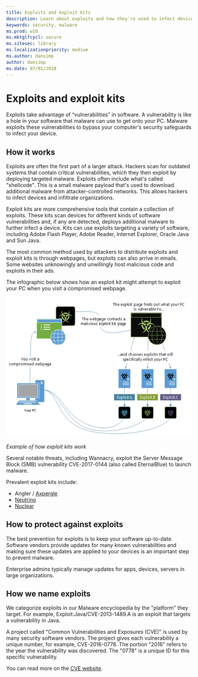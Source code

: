 ```yaml
---
title: Exploits and exploit kits
description: Learn about exploits and how they're used to infect devices and what you can do to protect yourself.
keywords: security, malware
ms.prod: w10
ms.mktglfcycl: secure
ms.sitesec: library
ms.localizationpriority: medium
ms.author: dansimp
author: dansimp
ms.date: 07/01/2018
---
```

# Exploits and exploit kits

Exploits take advantage of “vulnerabilities” in software. A vulnerability is like a hole in your software that malware can use to get onto your PC. Malware exploits these vulnerabilities to bypass your computer's security safeguards to infect your device.

## How it works

Exploits are often the first part of a larger attack. Hackers scan for outdated systems that contain critical vulnerabilities, which they then exploit by deploying targeted malware. Exploits often include what's called "shellcode". This is a small malware payload that's used to download additional malware from attacker-controlled networks. This allows hackers to infect devices and infiltrate organizations.

Exploit kits are more comprehensive tools that contain a collection of exploits. These kits scan devices for different kinds of software vulnerabilities and, if any are detected, deploys additional malware to further infect a device. Kits can use exploits targeting a variety of software, including Adobe Flash Player, Adobe Reader, Internet Explorer, Oracle Java and Sun Java.

The most common method used by attackers to distribute exploits and exploit kits is through webpages, but exploits can also arrive in emails. Some websites unknowingly and unwillingly host malicious code and exploits in their ads.

The infographic below shows how an exploit kit might attempt to exploit your PC when you visit a compromised webpage.

![example of how exploit kits work](./images/exploitkit.png)

*Example of how exploit kits work*

Several notable threats, including Wannacry, exploit the Server Message Block (SMB) vulnerability CVE-2017-0144 (also called EternalBlue) to launch malware.

Prevalent exploit kits include:
- Angler / [Axpergle](https://www.microsoft.com/wdsi/threats/malware-encyclopedia-description?Name=JS%2fAxpergle)
- [Neutrino](https://www.microsoft.com/wdsi/threats/malware-encyclopedia-description?Name=JS%2fNeutrino)
- [Nuclear](https://www.microsoft.com/wdsi/threats/malware-encyclopedia-description?Name=Exploit:JS/Neclu)

## How to protect against exploits

The best prevention for exploits is to keep your software up-to-date. Software vendors provide updates for many known vulnerabilities and making sure these updates are applied to your devices is an important step to prevent malware.

Enterprise admins typically manage updates for apps, devices, servers in large organizations.

## How we name exploits

We categorize exploits in our Malware encyclopedia by the "platform" they target. For example, Exploit:Java/CVE-2013-1489.A is an exploit that targets a vulnerability in Java.

A project called "Common Vulnerabilities and Exposures (CVE)" is used by many security software vendors. The project gives each vulnerability a unique number, for example, CVE-2016-0778.
The portion "2016" refers to the year the vulnerability was discovered. The "0778" is a unique ID for this specific vulnerability.

You can read more on the [CVE website](https://cve.mitre.org/).
